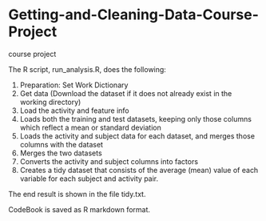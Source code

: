 # Getting-and-Cleaning-Data-Course-Project
course project

The R script, run_analysis.R, does the following:
1. Preparation: Set Work Dictionary 
2. Get data (Download the dataset if it does not already exist in the working directory)
3. Load the activity and feature info
4. Loads both the training and test datasets, keeping only those columns which reflect a mean or standard deviation
5. Loads the activity and subject data for each dataset, and merges those columns with the dataset
6. Merges the two datasets
7. Converts the activity and subject columns into factors
8. Creates a tidy dataset that consists of the average (mean) value of each variable for each subject and activity pair.

The end result is shown in the file tidy.txt.

CodeBook is saved as R markdown format. 
